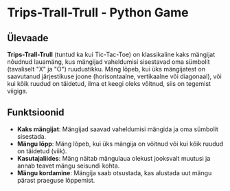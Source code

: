 # Trips-Trall-Trull - Python Game

## Ülevaade

**Trips-Trall-Trull** (tuntud ka kui Tic-Tac-Toe) on klassikaline kaks mängijat nõudnud lauamäng, kus mängijad vaheldumisi sisestavad oma sümbolit (tavaliselt "X" ja "O") ruudustikku. Mäng lõpeb, kui üks mängijatest on saavutanud järjestikuse joone (horisontaalne, vertikaalne või diagonaal), või kui kõik ruudud on täidetud, ilma et keegi oleks võitnud, siis on tegemist viigiga.

## Funktsioonid

- **Kaks mängijat**: Mängijad saavad vaheldumisi mängida ja oma sümbolit sisestada.
- **Mängu lõpp**: Mäng lõpeb, kui üks mängija on võitnud või kui kõik ruudud on täidetud (viik).
- **Kasutajaliides**: Mäng näitab mängulaua olekust jooksvalt muutusi ja annab teavet mängu seisundi kohta.
- **Mängu kordamine**: Mängija saab otsustada, kas alustada uut mängu pärast praeguse lõppemist.
